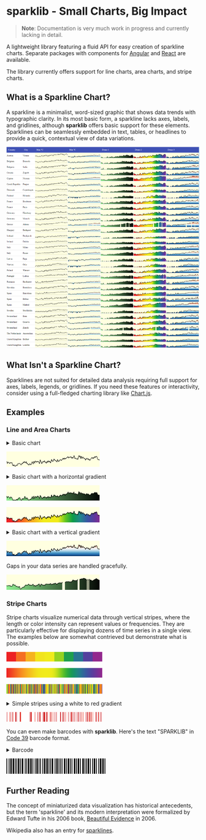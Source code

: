 # sparklib - Small Charts, Big Impact

> **Note**: Documentation is very much work in progress and currently lacking in detail.

A lightweight library featuring a fluid API for easy creation of sparkline charts. Separate packages with components for [Angular](https://www.npmjs.com/package/ngx-sparklib) and [React](https://www.npmjs.com/package/react-sparklib) are available.

The library currently offers support for line charts, area charts, and stripe charts.

## What is a Sparkline Chart?

A sparkline is a minimalist, word-sized graphic that shows data trends with typographic clarity. In its most basic form, a sparkline lacks axes, labels, and gridlines, although **sparklib** offers basic support for these elements. Sparklines can be seamlessly embedded in text, tables, or headlines to provide a quick, contextual view of data variations.

![Basic line charts in a table](docs/images/sparklib-weather-table.png)

## What Isn't a Sparkline Chart?

Sparklines are not suited for detailed data analysis requiring full support for axes, labels, legends, or gridlines. If you need these features or interactivity, consider using a full-fledged charting library like [Chart.js](https://www.chartjs.org/).

## Examples

### Line and Area Charts

<details>

<summary>Basic chart</summary>

```ts
const data: number[] = [16, 15.1, 10, 14.2 /* ... */];

// prettier-ignore
const chart = lineChart()
    .width(data.length)
    .height(40)
    .yDomain([0, 45])
    .background('lightyellow')
    .render(data);
```

</details>

![Basic line chart](docs/images/sl-ac-g-weather-0.png)

<details>

<summary>Basic chart with a horizontal gradient</summary>

```ts
const data: number[] = [16, 15.1, 10, 14.2 /* ... */];

// prettier-ignore
const chart = lineChart()
  .width(data.length)
  .height(40)
  .yDomain([0, 45])
  .background('lightyellow')
  .fillStyle(
    // horizontal gradient
    linearGradient(0, 0, data.length, 0)
        .addColorStop(0, 'lightgreen')
        .addColorStop(1, 'black'))
  .render(data);
```

</details>

![Basic line chart with horizontal gradient](docs/images/sl-ac-g-weather-2.png)

![Basic line chart with complex gradient](docs/images/sl-ac-g-weather-1.png)

<details>

<summary>Basic chart with a vertical gradient</summary>

```ts
const data: number[] = [16, 15.1, 10, 14.2 /* ... */];
const height = 40;

// prettier-ignore
const chart = lineChart()
  .width(data.length)
  .height(height)
  .yDomain([0, 45])
  .background('lightyellow')
  .fillStyle(
      // vertical gradient
      linearGradient(0, 0, 0, height)
          .addColorStop(0.0, '#67001f')
          .addColorStop(0.1, '#b2182b')
          // ... more color stops
          .addColorStop(0.9, '#2166ac')
          .addColorStop(1.0, '#053061'))
  .render(data);
```

</details>

![Basic line chart with vertical gradient](docs/images/sl-ac-g-weather-3.png)

Gaps in your data series are handled gracefully.

![Basic line chart with gaps in data](docs/images/sl-ac-g-weather-gaps-0.png)

### Stripe Charts

Stripe charts visualize numerical data through vertical stripes, where the length or color intensity can represent values or frequencies. They are particularly effective for displaying dozens of time series in a single view. The examples below are somewhat contrieved but demonstrate what is possible.

![Basic binned stripe chart](docs/images/sl-sc-monotonic-binned.png)

![Basic smooth stripe chart](docs/images/sl-sc-monotonic-smooth.png)

![Basic gradient stripe chart](docs/images/sl-sc-random-pride.png)

<details>

<summary>Simple stripes using a white to red gradient</summary>

```ts
const data = [0, 4.5, 0, 0, 0, 0 /* ... */];

const gradient = ['white', 'red'];

// prettier-ignore
const chart = stripeChart()
        .width(data.length)
        .height(25)
        .gradientColors(gradient, gradient.length)
        .render(data);
```

</details>

![Basic simple stripe chart](docs/images/sl-sc-random-red.png)

You can even make barcodes with **sparklib**. Here's the text "SPARKLIB" in [Code 39](https://en.wikipedia.org/wiki/Code_39) barcode format.

<details>
<summary>Barcode</summary>

```ts
barcodeData = [1, 0, 0, 1, 0, 1, 1 /* ... SPARKLIB */];

const chart = stripeChart()
  .width(barcodeData.length * 2)
  .height(40)
  .render(barcodeData);
```

</details>

![Barcode stripe chart](docs/images/sl-sc-code39-barcode.png)

## Further Reading

The concept of miniaturized data visualization has historical antecedents, but the term 'sparkline' and its modern interpretation were formalized by Edward Tufte in his 2006 book, [Beautiful Evidence](https://www.edwardtufte.com/bboard/q-and-a-fetch-msg?msg_id=0001OR) in 2006.

Wikipedia also has an entry for [sparklines](https://en.wikipedia.org/wiki/Sparkline).
